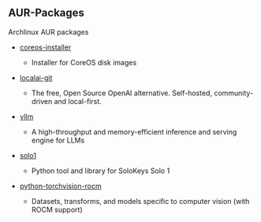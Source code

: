 ## AUR-Packages

Archlinux AUR packages

- [coreos-installer](coreos-installer)
    - Installer for CoreOS disk images
- [localai-git](localai-git)
    - The free, Open Source OpenAI alternative. Self-hosted, community-driven and local-first.
- [vllm](vllm)
    - A high-throughput and memory-efficient inference and serving engine for LLMs
- [solo1](solo1)
    - Python tool and library for SoloKeys Solo 1

- [python-torchvision-rocm](https://github.com/rocm-arch/python-torchvision-rocm)
    - Datasets, transforms, and models specific to computer vision (with ROCM support)
